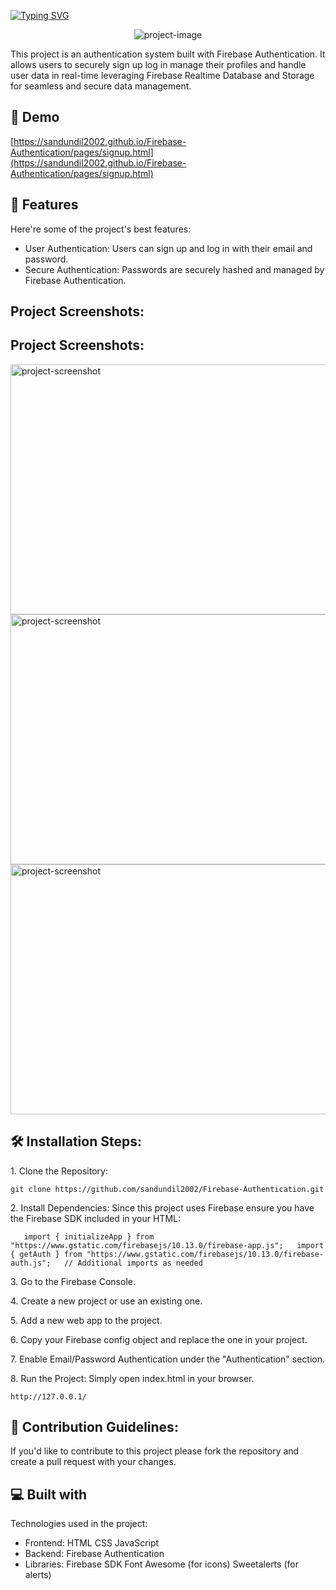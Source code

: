 <a href="https://git.io/typing-svg"><img src="https://readme-typing-svg.herokuapp.com?font=Fira+Code&weight=600&size=50&pause=1000&center=true&vCenter=true&width=835&height=70&lines=Firebase+Authentication" alt="Typing SVG" /></a>

<p align="center"><img src="https://firebasestorage.googleapis.com/v0/b/safe-share-d3d50.appspot.com/o/uploads%2Fsandundil2002_gmail_com%2Ffirebase-auth_20240903T194032928Z_0etmzm.png?alt=media&token=7552072f-f42a-4cbf-8d6a-74ca7a886165" alt="project-image"></p>

<p id="description">This project is an authentication system built with Firebase Authentication. It allows users to securely sign up log in manage their profiles and handle user data in real-time leveraging Firebase Realtime Database and Storage for seamless and secure data management.</p>

<h2>🚀 Demo</h2>

[https://sandundil2002.github.io/Firebase-Authentication/pages/signup.html](https://sandundil2002.github.io/Firebase-Authentication/pages/signup.html)

  
  
<h2>🧐 Features</h2>

Here're some of the project's best features:

*   User Authentication: Users can sign up and log in with their email and password.
*   Secure Authentication: Passwords are securely hashed and managed by Firebase Authentication.

<h2>Project Screenshots:</h2>
<h2>Project Screenshots:</h2>

<img src="https://firebasestorage.googleapis.com/v0/b/safe-share-d3d50.appspot.com/o/uploads%2Fsandundil2002_gmail_com%2Ff3_20240903T194931353Z_dvfv73.png?alt=media&amp;token=ef40b8bc-24df-4dc2-847f-fc5cae1be5f2" alt="project-screenshot" width="800" height="400/">

<img src="https://firebasestorage.googleapis.com/v0/b/safe-share-d3d50.appspot.com/o/uploads%2Fsandundil2002_gmail_com%2Ff1_20240903T194409829Z_ydvbrh.png?alt=media&amp;token=d7e467f0-599a-4143-afe6-933a65436af0" alt="project-screenshot" width="800" height="400/">

<img src="https://firebasestorage.googleapis.com/v0/b/safe-share-d3d50.appspot.com/o/uploads%2Fsandundil2002_gmail_com%2Ff2_20240903T194447200Z_monllq.png?alt=media&amp;token=982ad488-047b-482a-9334-b0c770603e31" alt="project-screenshot" width="800" height="400/">

<h2>🛠️ Installation Steps:</h2>

<p>1. Clone the Repository:</p>

```
git clone https://github.com/sandundil2002/Firebase-Authentication.git
```

<p>2. Install Dependencies: Since this project uses Firebase ensure you have the Firebase SDK included in your HTML:</p>

```
   import { initializeApp } from "https://www.gstatic.com/firebasejs/10.13.0/firebase-app.js";   import { getAuth } from "https://www.gstatic.com/firebasejs/10.13.0/firebase-auth.js";   // Additional imports as needed 
```

<p>3. Go to the Firebase Console.</p>

<p>4. Create a new project or use an existing one.</p>

<p>5. Add a new web app to the project.</p>

<p>6. Copy your Firebase config object and replace the one in your project.</p>

<p>7. Enable Email/Password Authentication under the "Authentication" section.</p>

<p>8. Run the Project: Simply open index.html in your browser.</p>

```
http://127.0.0.1/
```

<h2>🍰 Contribution Guidelines:</h2>

If you'd like to contribute to this project please fork the repository and create a pull request with your changes.

  
  
<h2>💻 Built with</h2>

Technologies used in the project:

*   Frontend: HTML CSS JavaScript
*   Backend: Firebase Authentication
*   Libraries: Firebase SDK Font Awesome (for icons) Sweetalerts (for alerts)
